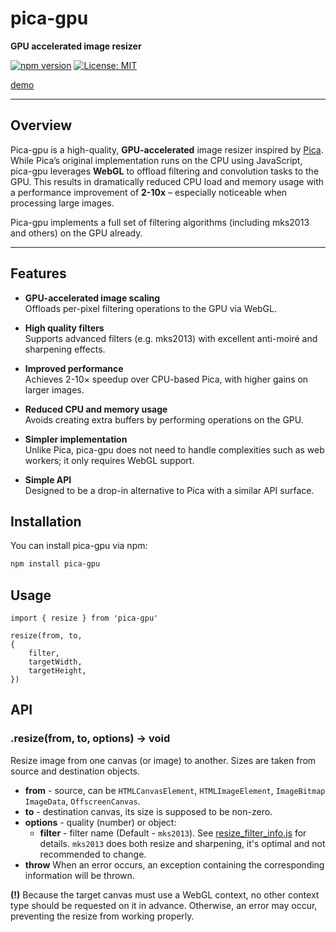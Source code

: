 # pica-gpu

**GPU accelerated image resizer**

[![npm version](https://img.shields.io/npm/v/pica-gpu.svg)](https://www.npmjs.com/package/pica-gpu)
[![License: MIT](https://img.shields.io/badge/License-MIT-yellow.svg)](LICENSE)

[demo](https://pica-gpu.gezilinll.com/)

---

## Overview

Pica-gpu is a high-quality, **GPU-accelerated** image resizer inspired by [Pica](https://github.com/nodeca/pica). While Pica’s original implementation runs on the CPU using JavaScript, pica-gpu leverages **WebGL** to offload filtering and convolution tasks to the GPU. This results in dramatically reduced CPU load and memory usage with a performance improvement of **2-10x** – especially noticeable when processing large images.

Pica-gpu implements a full set of filtering algorithms (including mks2013 and others) on the GPU already.

---

## Features

- **GPU-accelerated image scaling**  
  Offloads per-pixel filtering operations to the GPU via WebGL.

- **High quality filters**  
  Supports advanced filters (e.g. mks2013) with excellent anti-moiré and sharpening effects.

- **Improved performance**  
  Achieves 2-10× speedup over CPU-based Pica, with higher gains on larger images.

- **Reduced CPU and memory usage**  
  Avoids creating extra buffers by performing operations on the GPU.

- **Simpler implementation**  
  Unlike Pica, pica-gpu does not need to handle complexities such as web workers; it only requires WebGL support.

- **Simple API**  
  Designed to be a drop-in alternative to Pica with a similar API surface.

## Installation

You can install pica-gpu via npm:

```bash
npm install pica-gpu
```

## Usage

```
import { resize } from 'pica-gpu'

resize(from, to,
{
    filter,
    targetWidth,
    targetHeight,
})
```

## API

### .resize(from, to, options) -> void

Resize image from one canvas (or image) to another. Sizes are
taken from source and destination objects.

- **from** - source, can be `HTMLCanvasElement`, `HTMLImageElement`, `ImageBitmap` `ImageData`, `OffscreenCanvas`.
- **to** - destination canvas, its size is supposed to be non-zero.
- **options** - quality (number) or object:
  - **filter** - filter name (Default - `mks2013`). See [resize_filter_info.js](https://github.com/gezilinll/pica-gpu/blob/master/lib/src/shaders.ts) for details. `mks2013` does both resize and sharpening, it's optimal and not recommended to change.
- **throw** When an error occurs, an exception containing the corresponding information will be thrown.

**(!)** Because the target canvas must use a WebGL context, no other context type should be requested on it in advance. Otherwise, an error may occur, preventing the resize from working properly.
